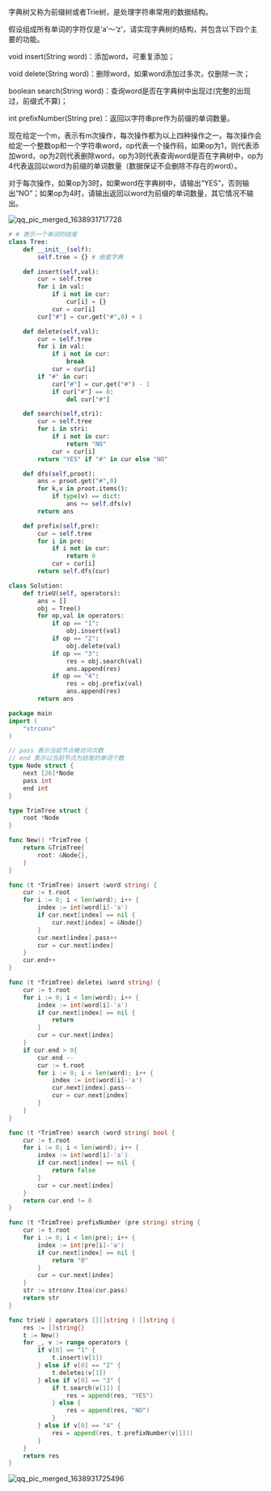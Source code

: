 字典树又称为前缀树或者Trie树，是处理字符串常用的数据结构。  

假设组成所有单词的字符仅是‘a’～‘z’，请实现字典树的结构，并包含以下四个主要的功能。  

void insert(String word)：添加word，可重复添加；

void delete(String word)：删除word，如果word添加过多次，仅删除一次；

boolean search(String word)：查询word是否在字典树中出现过(完整的出现过，前缀式不算)；

int prefixNumber(String pre)：返回以字符串pre作为前缀的单词数量。

现在给定一个m，表示有m次操作，每次操作都为以上四种操作之一。每次操作会给定一个整数op和一个字符串word，op代表一个操作码，如果op为1，则代表添加word，op为2则代表删除word，op为3则代表查询word是否在字典树中，op为4代表返回以word为前缀的单词数量（数据保证不会删除不存在的word）。  

对于每次操作，如果op为3时，如果word在字典树中，请输出“YES”，否则输出“NO”；如果op为4时，请输出返回以word为前缀的单词数量，其它情况不输出。

![qq_pic_merged_1638931717728](F:\markdown笔记\刷题\字符串\qq_pic_merged_1638931717728.jpg)

```python
# # 表示一个单词的结尾
class Tree:
    def __init__(self):
        self.tree = {} # 嵌套字典

    def insert(self,val):
        cur = self.tree
        for i in val:
            if i not in cur:
                cur[i] = {}
            cur = cur[i]
        cur["#"] = cur.get("#",0) + 1

    def delete(self,val):
        cur = self.tree
        for i in val:
            if i not in cur:
                break
            cur = cur[i]
        if "#" in cur:
            cur["#"] = cur.get("#") - 1
            if cur["#"] == 0:
                del cur["#"]

    def search(self,stri):
        cur = self.tree
        for i in stri:
            if i not in cur:
                return "NO"
            cur = cur[i]
        return "YES" if "#" in cur else "NO"

    def dfs(self,proot):
        ans = proot.get("#",0)
        for k,v in proot.items():
            if type(v) == dict:
                ans += self.dfs(v)
        return ans

    def prefix(self,pre):
        cur = self.tree
        for i in pre:
            if i not in cur:
                return 0
            cur = cur[i]
        return self.dfs(cur)

class Solution:
    def trieU(self, operators):
        ans = []
        obj = Tree()
        for op,val in operators:
            if op == "1":
                obj.insert(val)
            if op == "2":
                obj.delete(val)
            if op == "3":
                res = obj.search(val)
                ans.append(res)
            if op == "4":
                res = obj.prefix(val)
                ans.append(res)
        return ans
```

```go
package main
import (
    "strconv"
)

// pass 表示当前节点被访问次数
// end 表示以当前节点为结尾的单词个数
type Node struct {
    next [26]*Node
    pass int
    end int
}

type TrimTree struct {
    root *Node
}

func New() *TrimTree {
    return &TrimTree{
        root: &Node{},
    }
}

func (t *TrimTree) insert (word string) {
    cur := t.root
    for i := 0; i < len(word); i++ {
        index := int(word[i]-'a')
        if cur.next[index] == nil {
            cur.next[index] = &Node{}
        }
        cur.next[index].pass++
        cur = cur.next[index]
    }
    cur.end++
}

func (t *TrimTree) deletei (word string) {
    cur := t.root
    for i := 0; i < len(word); i++ {
        index := int(word[i]-'a')
        if cur.next[index] == nil {
            return
        }
        cur = cur.next[index]
    }
    if cur.end > 0{
        cur.end --
        cur := t.root
        for i := 0; i < len(word); i++ {
            index := int(word[i]-'a')
            cur.next[index].pass--
            cur = cur.next[index]
        }
    }
}

func (t *TrimTree) search (word string) bool {
    cur := t.root
    for i := 0; i < len(word); i++ {
        index := int(word[i]-'a')
        if cur.next[index] == nil {
            return false
        }
        cur = cur.next[index]
    }
    return cur.end != 0
}

func (t *TrimTree) prefixNumber (pre string) string {
    cur := t.root
    for i := 0; i < len(pre); i++ {
        index := int(pre[i]-'a')
        if cur.next[index] == nil {
            return "0"
        }
        cur = cur.next[index]
    }
    str := strconv.Itoa(cur.pass)
    return str
}

func trieU ( operators [][]string ) []string {
    res := []string{}
    t := New()
    for _, v := range operators {
        if v[0] == "1" {
            t.insert(v[1])
        } else if v[0] == "2" {
            t.deletei(v[1])
        } else if v[0] == "3" {
            if t.search(v[1]) {
                res = append(res, "YES")
            } else {
                res = append(res, "NO")
            }
        } else if v[0] == "4" {
            res = append(res, t.prefixNumber(v[1]))
        }
    }
    return res
}
```

![qq_pic_merged_1638931725496](F:\markdown笔记\刷题\字符串\qq_pic_merged_1638931725496.jpg)

